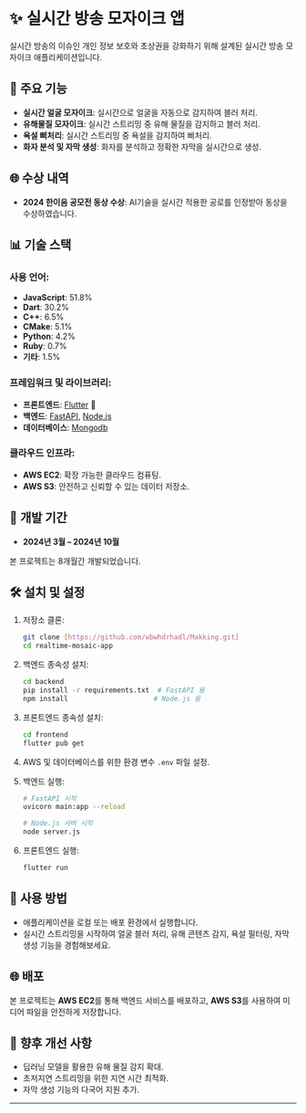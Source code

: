 # ✨ 실시간 방송 모자이크 앱

실시간 방송의 이슈인 개인 정보 보호와 초상권을 강화하기 위해 설계된 실시간 방송 모자이크 애플리케이션입니다.

## 🔧 주요 기능

- **실시간 얼굴 모자이크**: 실시간으로 얼굴을 자동으로 감지하여 블러 처리.
- **유해물질 모자이크**: 실시간 스트리밍 중 유해 물질을 감지하고 블러 처리.
- **욕설 삐처리**: 실시간 스트리밍 중 욕설을 감지하여 삐처리.
- **화자 분석 및 자막 생성**: 화자를 분석하고 정확한 자막을 실시간으로 생성.

## 🌐 수상 내역

- **2024 한이음 공모전 동상 수상**: AI기술을 실시간 적용한 공로를 인정받아 동상을 수상하였습니다.

## 📊 기술 스택

### 사용 언어:
- **JavaScript**: 51.8%
- **Dart**: 30.2%
- **C++**: 6.5%
- **CMake**: 5.1%
- **Python**: 4.2%
- **Ruby**: 0.7%
- **기타**: 1.5%

### 프레임워크 및 라이브러리:
- **프론트엔드**: [Flutter](https://flutter.dev/) 🌈
- **백엔드**: [FastAPI](https://fastapi.tiangolo.com/), [Node.js](https://nodejs.org/)
- **데이터베이스**: [Mongodb]((https://www.mongodb.com/ko-kr))

### 클라우드 인프라:
- **AWS EC2**: 확장 가능한 클라우드 컴퓨팅.
- **AWS S3**: 안전하고 신뢰할 수 있는 데이터 저장소.

## 📅 개발 기간
- **2024년 3월 – 2024년 10월**

본 프로젝트는 8개월간 개발되었습니다.

## 🛠️ 설치 및 설정

1. 저장소 클론:
   ```bash
   git clone [https://github.com/wbwhdrhadl/Makking.git]
   cd realtime-mosaic-app
   ```

2. 백엔드 종속성 설치:
   ```bash
   cd backend
   pip install -r requirements.txt  # FastAPI 용
   npm install                     # Node.js 용
   ```

3. 프론트엔드 종속성 설치:
   ```bash
   cd frontend
   flutter pub get
   ```

4. AWS 및 데이터베이스를 위한 환경 변수 `.env` 파일 설정.

5. 백엔드 실행:
   ```bash
   # FastAPI 시작
   uvicorn main:app --reload

   # Node.js 서버 시작
   node server.js
   ```

6. 프론트엔드 실행:
   ```bash
   flutter run
   ```

## 🚀 사용 방법

- 애플리케이션을 로컬 또는 배포 환경에서 실행합니다.
- 실시간 스트리밍을 시작하여 얼굴 블러 처리, 유해 콘텐츠 감지, 욕설 필터링, 자막 생성 기능을 경험해보세요.

## 🌐 배포

본 프로젝트는 **AWS EC2**를 통해 백엔드 서비스를 배포하고, **AWS S3**를 사용하여 미디어 파일을 안전하게 저장합니다.

## 🔧 향후 개선 사항

- 딥러닝 모델을 활용한 유해 물질 감지 확대.
- 초저지연 스트리밍을 위한 지연 시간 최적화.
- 자막 생성 기능의 다국어 지원 추가.

---
